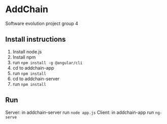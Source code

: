 # AddChain
Software evolution project group 4

## Install instructions
1. Install node.js
1. Install npm
1. run `npm install -g @angular/cli`
1. cd to addchain-app
1. run `npm install`
1. cd to addchain-server
1. run `npm install`

## Run 
Server: in addchain-server run `node app.js` 
Client: in addchain-app run `ng-serve`